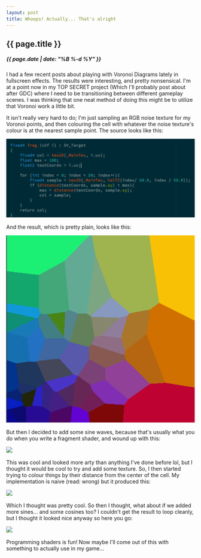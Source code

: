 ```yaml
---
layout: post
title: Whoops! Actually... That's alright
---
```

{{ page.title }}
----------------
<h5>{{ page.date | date: "%B %-d %Y" }}</h5>

I had a few recent posts about playing with Voronoi Diagrams lately in fullscreen
effects. The results were interesting, and pretty nonsensical. I'm at a point now
in my TOP SECRET project (Which I'll probably post about after GDC) where I need
to be transitioning between different gameplay scenes. I was thinking that one
neat method of doing this might be to utilize that Voronoi work a little bit.

It isn't really very hard to do; I'm just sampling an RGB noise texture for my
Voronoi points, and then colouring the cell with whatever the noise texture's
colour is at the nearest sample point. The source looks like this:

<img src="/images/2016/Mar/VoronoiSource.png">

And the result, which is pretty plain, looks like this:

<img src="/images/2016/Mar/VoronoiResult.png">

But then I decided to add some sine waves, because that's usually what you do
when you write a fragment shader, and wound up with this:

<img src="/images/2016/Mar/VoronoiContinued.gif">

This was cool and looked more arty than anything I've done before lol, but I
thought it would be cool to try and add some texture. So, I then started trying to
colour things by their distance from the center of the cell. My implementation is
naive (read: wrong) but it produced this:

<img src="/images/2016/Mar/VoronoiAccident.gif">

Which I thought was pretty cool. So then I thought, what about if we added more
sines... and some cosines too? I couldn't get the result to loop cleanly, but I
thought it looked nice anyway so here you go:

<img src="/images/2016/Mar/VoronoiAccident2.gif">

Programming shaders is fun! Now maybe I'll come out of this with something to
actually use in my game...
